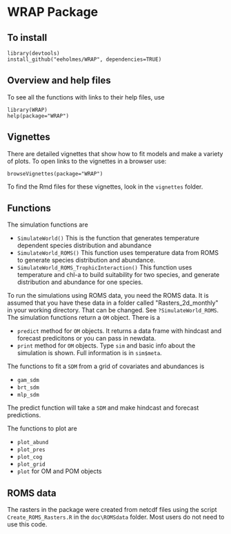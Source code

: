 # WRAP Package

## To install
```
library(devtools)
install_github("eeholmes/WRAP", dependencies=TRUE)
```

## Overview and help files

To see all the functions with links to their help files, use

```
library(WRAP)
help(package="WRAP")
```

## Vignettes

There are detailed vignettes that show how to fit models and make a variety of plots. To open links to the vignettes in a browser use:
```
browseVignettes(package="WRAP")
```

To find the Rmd files for these vignettes, look in the `vignettes` folder.

## Functions

The simulation functions are

* `SimulateWorld()` This is the function that generates temperature dependent species distribution and abundance
* `SimulateWorld_ROMS()`  This function uses temperature data from ROMS to generate species distribution and abundance.
* `SimulateWorld_ROMS_TrophicInteraction()` This function uses temperature and chl-a to build suitability for two species, and generate distribution and abundance for one species. 

To run the simulations using ROMS data, you need the ROMS data. It is assumed that you have these data in a folder called "Rasters_2d_monthly" in your working directory. That can be changed. See `?SimulateWorld_ROMS`.  
The simulation functions return a `OM` object. There is a

* `predict` method for `OM` objects. It returns a data frame with hindcast and forecast predicitons or you can pass in newdata.
* `print` method for `OM` objects. Type `sim` and basic info about the simulation is shown. Full information is in `sim$meta`.

The functions to fit a `SDM` from a grid of covariates and abundances is

* `gam_sdm`
* `brt_sdm`
* `mlp_sdm`

The predict function will take a `SDM` and make hindcast and forecast predictions.

The functions to plot are

* `plot_abund`
* `plot_pres`
* `plot_cog`
* `plot_grid`
* `plot` for OM and POM objects

## ROMS data

The rasters in the package were created from netcdf files using the script `Create_ROMS_Rasters.R` in the `doc\ROMSdata` folder. Most users do not need to use this code. 

